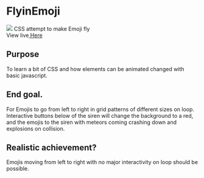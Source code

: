 # FlyinEmoji
![](https://adamxweb.github.io/FlyinEmoji/flyinemojiscreenshot.png)
CSS attempt to make Emoji fly\
View live<a href="https://adamxweb.github.io/FlyinEmoji/"> Here</a>

## Purpose
To learn a bit of CSS and how elements can be animated changed with basic javascript.

## End goal.
For Emojis to go from left to right in grid patterns of different sizes on loop.\
Interactive buttons below of the siren will change the background to a red, and the emojis to the siren with meteors coming crashing down and explosions on collision.

## Realistic achievement?
Emojis moving from left to right with no major interactivity on loop should be possible.
